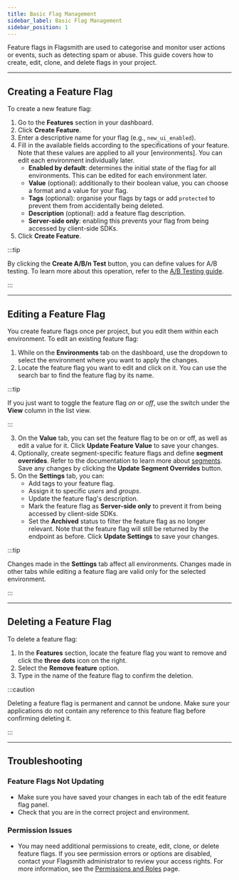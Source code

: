 ```yaml
---
title: Basic Flag Management
sidebar_label: Basic Flag Management
sidebar_position: 1
---
```


Feature flags in Flagsmith are used to categorise and monitor user actions or events, such as detecting spam or abuse. This guide covers how to create, edit, clone, and delete flags in your project.

---

## Creating a Feature Flag

To create a new feature flag:

1. Go to the **Features** section in your dashboard.
2. Click **Create Feature**.
3. Enter a descriptive name for your flag (e.g., `new_ui_enabled`).
4. Fill in the available fields according to the specifications of your feature. Note that these values are applied to all your [environments]. You can edit each environment individually later.
    - **Enabled by default**: determines the initial state of the flag for all environments. This can be edited for each environment later.
    - **Value** (optional): additionally to their boolean value, you can choose a format and a value for your flag.
    - **Tags** (optional): organise your flags by tags or add `protected` to prevent them from accidentally being deleted.
    - **Description** (optional): add a feature flag description.
    - **Server-side only**: enabling this prevents your flag from being accessed by client-side SDKs.
5. Click **Create Feature**.

:::tip

By clicking the **Create A/B/n Test** button, you can define values for A/B testing. To learn more about this operation, refer to the [A/B Testing guide](/experimentation/ab-testing).

:::

---

## Editing a Feature Flag

You create feature flags once per project, but you edit them within each environment. To edit an existing feature flag:

1. While on the **Environments** tab on the dashboard, use the dropdown to select the environment where you want to apply the changes.
2. Locate the feature flag you want to edit and click on it. You can use the search bar to find the feature flag by its name.

:::tip

If you just want to toggle the feature flag *on* or *off*, use the switch under the **View** column in the list view.

:::

3. On the **Value** tab, you can set the feature flag to be on or off, as well as edit a value for it. Click **Update Feature Value** to save your changes.
4. Optionally, create segment-specific feature flags and define **segment overrides**. Refer to the documentation to learn more about [segments](/flagsmith-concepts/segments). Save any changes by clicking the **Update Segment Overrides** button.
5. On the **Settings** tab, you can:
    - Add tags to your feature flag.
    - Assign it to specific *users* and *groups*.
    - Update the feature flag's description.
    - Mark the feature flag as **Server-side only** to prevent it from being accessed by client-side SDKs.
    - Set the **Archived** status to filter the feature flag as no longer relevant. Note that the feature flag will still be returned by the endpoint as before.
  Click **Update Settings** to save your changes.

:::tip

Changes made in the **Settings** tab affect all environments. Changes made in other tabs while editing a feature flag are valid only for the selected environment.

:::

---

## Deleting a Feature Flag

To delete a feature flag:

1. In the **Features** section, locate the feature flag you want to remove and click the **three dots** icon on the right.
2. Select the **Remove feature** option.
3. Type in the name of the feature flag to confirm the deletion.

:::caution

Deleting a feature flag is permanent and cannot be undone. Make sure your applications do not contain any reference to this feature flag before confirming deleting it.

:::

---

## Troubleshooting

### Feature Flags Not Updating

- Make sure you have saved your changes in each tab of the edit feature flag panel.
- Check that you are in the correct project and environment.

### Permission Issues

- You may need additional permissions to create, edit, clone, or delete feature flags. If you see permission errors or options are disabled, contact your Flagsmith administrator to review your access rights. For more information, see the [Permissions and Roles](/administration-and-security/access-control/rbac) page.
